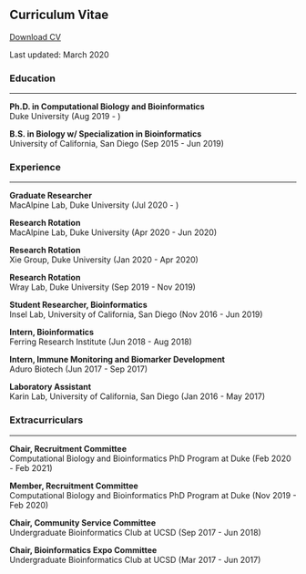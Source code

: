 ## Curriculum Vitae

[Download CV](https://kmoyung.github.io/CV_KevinMoyung.pdf)  

Last updated: March 2020

### Education

***

**Ph.D. in Computational Biology and Bioinformatics**     
Duke University (Aug 2019 - )   


**B.S. in Biology w/ Specialization in Bioinformatics**     
University of California, San Diego (Sep 2015 - Jun 2019)      


### Experience

***

**Graduate Researcher**  
MacAlpine Lab, Duke University (Jul 2020 - )  

**Research Rotation**    
MacAlpine Lab, Duke University (Apr 2020 - Jun 2020)    

**Research Rotation**    
Xie Group, Duke University (Jan 2020 - Apr 2020)    

**Research Rotation**    
Wray Lab, Duke University (Sep 2019 - Nov 2019)    

**Student Researcher, Bioinformatics**     
Insel Lab, University of California, San Diego (Nov 2016 - Jun 2019)   

**Intern, Bioinformatics**     
Ferring Research Institute (Jun 2018 - Aug 2018)   

**Intern, Immune Monitoring and Biomarker Development**      
Aduro Biotech (Jun 2017 - Sep 2017)   

**Laboratory Assistant**     
Karin Lab, University of California, San Diego (Jan 2016 - May 2017)   


### Extracurriculars

***
**Chair, Recruitment Committee**    
Computational Biology and Bioinformatics PhD Program at Duke (Feb 2020 - Feb 2021)

**Member, Recruitment Committee**    
Computational Biology and Bioinformatics PhD Program at Duke (Nov 2019 - Feb 2020)   

**Chair, Community Service Committee**   
Undergraduate Bioinformatics Club at UCSD (Sep 2017 - Jun 2018)       

**Chair, Bioinformatics Expo Committee**    
Undergraduate Bioinformatics Club at UCSD (Mar 2017 - Jun 2017)     

